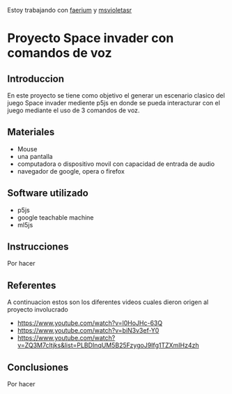 Estoy trabajando con [faerium](https://github.com/faerium) y [msvioletasr](https://github.com/msvioletasr)
# Proyecto Space invader con comandos de voz

## Introduccion

En este proyecto se tiene como objetivo el generar un escenario clasico del juego Space invader mediente p5js en donde se pueda interacturar con el juego mediante el uso de 3 comandos de voz.

## Materiales
- Mouse
- una pantalla
- computadora o dispositivo movil con capacidad de entrada de audio
- navegador de google, opera o firefox

## Software utilizado
  - p5js
  - google teachable machine
  - ml5js

## Instrucciones

Por hacer

## Referentes

A continuacion estos son los diferentes videos cuales dieron origen al proyecto involucrado

- https://www.youtube.com/watch?v=l0HoJHc-63Q 
- https://www.youtube.com/watch?v=biN3v3ef-Y0
- https://www.youtube.com/watch?v=ZQ3M7cltjks&list=PLBDInqUM5B25FzygoJ9Ifg1TZXmIHz4zh

## Conclusiones

Por hacer

